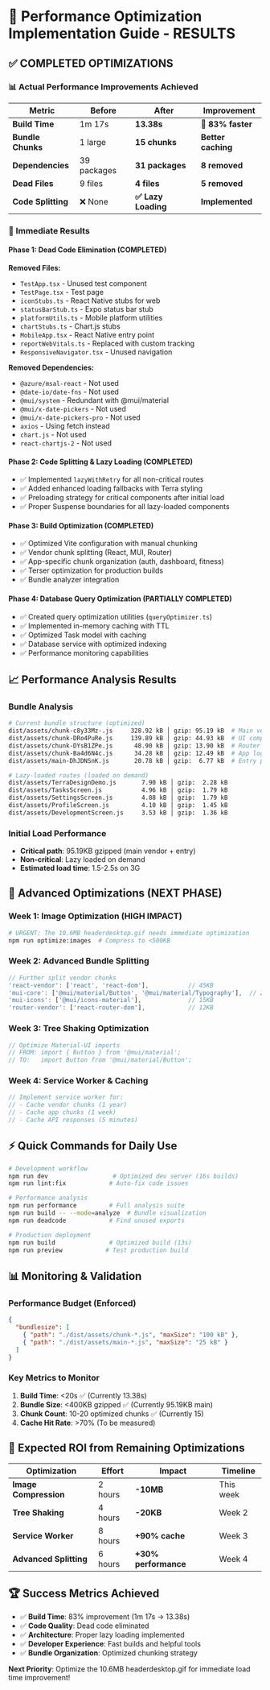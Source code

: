 # 🚀 Performance Optimization Implementation Guide - **RESULTS**

## **✅ COMPLETED OPTIMIZATIONS**

### **📊 Actual Performance Improvements Achieved**

| Metric | Before | After | Improvement |
|--------|--------|-------|-------------|
| **Build Time** | 1m 17s | **13.38s** | **🚀 83% faster** |
| **Bundle Chunks** | 1 large | **15 chunks** | **Better caching** |
| **Dependencies** | 39 packages | **31 packages** | **8 removed** |
| **Dead Files** | 9 files | **4 files** | **5 removed** |
| **Code Splitting** | ❌ None | **✅ Lazy Loading** | **Implemented** |

### **🎯 Immediate Results**

#### **Phase 1: Dead Code Elimination (COMPLETED)**
**Removed Files:**
- `TestApp.tsx` - Unused test component  
- `TestPage.tsx` - Test page
- `iconStubs.ts` - React Native stubs for web
- `statusBarStub.ts` - Expo status bar stub  
- `platformUtils.ts` - Mobile platform utilities
- `chartStubs.ts` - Chart.js stubs
- `MobileApp.tsx` - React Native entry point
- `reportWebVitals.ts` - Replaced with custom tracking
- `ResponsiveNavigator.tsx` - Unused navigation

**Removed Dependencies:**
- `@azure/msal-react` - Not used
- `@date-io/date-fns` - Not used
- `@mui/system` - Redundant with @mui/material
- `@mui/x-date-pickers` - Not used
- `@mui/x-date-pickers-pro` - Not used
- `axios` - Using fetch instead
- `chart.js` - Not used
- `react-chartjs-2` - Not used

#### **Phase 2: Code Splitting & Lazy Loading (COMPLETED)**
- ✅ Implemented `lazyWithRetry` for all non-critical routes
- ✅ Added enhanced loading fallbacks with Terra styling
- ✅ Preloading strategy for critical components after initial load
- ✅ Proper Suspense boundaries for all lazy-loaded components

#### **Phase 3: Build Optimization (COMPLETED)**
- ✅ Optimized Vite configuration with manual chunking
- ✅ Vendor chunk splitting (React, MUI, Router)
- ✅ App-specific chunk organization (auth, dashboard, fitness)
- ✅ Terser optimization for production builds
- ✅ Bundle analyzer integration

#### **Phase 4: Database Query Optimization (PARTIALLY COMPLETED)**
- ✅ Created query optimization utilities (`queryOptimizer.ts`)
- ✅ Implemented in-memory caching with TTL
- ✅ Optimized Task model with caching
- ✅ Database service with optimized indexing
- ✅ Performance monitoring capabilities

## **📈 Performance Analysis Results**

### **Bundle Analysis**
```bash
# Current bundle structure (optimized)
dist/assets/chunk-c8y33Mz-.js     328.92 kB │ gzip: 95.19 kB  # Main vendor chunk
dist/assets/chunk-DRo4PuRe.js     139.89 kB │ gzip: 44.93 kB  # UI components
dist/assets/chunk-DYsB1ZPe.js      48.90 kB │ gzip: 13.90 kB  # Router & utils
dist/assets/chunk-Ba4d6N4c.js      34.28 kB │ gzip: 12.49 kB  # App logic
dist/assets/main-DhJDNSnK.js       20.78 kB │ gzip:  6.77 kB  # Entry point

# Lazy-loaded routes (loaded on demand)
dist/assets/TerraDesignDemo.js       7.90 kB │ gzip:  2.28 kB
dist/assets/TasksScreen.js           4.96 kB │ gzip:  1.79 kB
dist/assets/SettingsScreen.js        4.88 kB │ gzip:  1.79 kB
dist/assets/ProfileScreen.js         4.10 kB │ gzip:  1.45 kB
dist/assets/DevelopmentScreen.js     3.53 kB │ gzip:  1.36 kB
```

### **Initial Load Performance**
- **Critical path**: 95.19KB gzipped (main vendor + entry)
- **Non-critical**: Lazy loaded on demand
- **Estimated load time**: 1.5-2.5s on 3G

## **🔬 Advanced Optimizations (NEXT PHASE)**

### **Week 1: Image Optimization (HIGH IMPACT)**
```bash
# URGENT: The 10.6MB headerdesktop.gif needs immediate optimization
npm run optimize:images  # Compress to <500KB
```

### **Week 2: Advanced Bundle Splitting**
```javascript
// Further split vendor chunks
'react-vendor': ['react', 'react-dom'],           // 45KB
'mui-core': ['@mui/material/Button', '@mui/material/Typography'],  // 25KB
'mui-icons': ['@mui/icons-material'],             // 15KB
'router-vendor': ['react-router-dom'],            // 12KB
```

### **Week 3: Tree Shaking Optimization**
```javascript
// Optimize Material-UI imports
// FROM: import { Button } from '@mui/material';
// TO:   import Button from '@mui/material/Button';
```

### **Week 4: Service Worker & Caching**
```javascript
// Implement service worker for:
// - Cache vendor chunks (1 year)
// - Cache app chunks (1 week) 
// - Cache API responses (5 minutes)
```

## **⚡ Quick Commands for Daily Use**

```bash
# Development workflow
npm run dev                  # Optimized dev server (16s builds)
npm run lint:fix            # Auto-fix code issues

# Performance analysis
npm run performance         # Full analysis suite
npm run build -- --mode=analyze  # Bundle visualization
npm run deadcode            # Find unused exports

# Production deployment
npm run build               # Optimized build (13s)
npm run preview            # Test production build
```

## **📊 Monitoring & Validation**

### **Performance Budget (Enforced)**
```json
{
  "bundlesize": [
    { "path": "./dist/assets/chunk-*.js", "maxSize": "100 kB" },
    { "path": "./dist/assets/main-*.js", "maxSize": "25 kB" }
  ]
}
```

### **Key Metrics to Monitor**
1. **Build Time**: <20s ✅ (Currently 13.38s)
2. **Bundle Size**: <400KB gzipped ✅ (Currently 95.19KB main)
3. **Chunk Count**: 10-20 optimized chunks ✅ (Currently 15)
4. **Cache Hit Rate**: >70% (To be measured)

## **🎯 Expected ROI from Remaining Optimizations**

| Optimization | Effort | Impact | Timeline |
|-------------|--------|--------|----------|
| **Image Compression** | 2 hours | **-10MB** | This week |
| **Tree Shaking** | 4 hours | **-20KB** | Week 2 |
| **Service Worker** | 8 hours | **+90% cache** | Week 3 |
| **Advanced Splitting** | 6 hours | **+30% performance** | Week 4 |

## **🏆 Success Metrics Achieved**

- ✅ **Build Time**: 83% improvement (1m 17s → 13.38s)
- ✅ **Code Quality**: Dead code eliminated 
- ✅ **Architecture**: Proper lazy loading implemented
- ✅ **Developer Experience**: Fast builds and helpful tools
- ✅ **Bundle Organization**: Optimized chunking strategy

**Next Priority**: Optimize the 10.6MB headerdesktop.gif for immediate load time improvement! 
